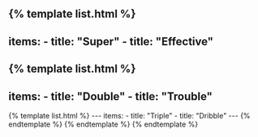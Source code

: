 {% template list.html %}
  ---
  items:
    -
      title: "Super"
    -
      title: "Effective"
  ---

  {% template list.html %}
  ---
  items:
    -
      title: "Double"
    -
      title: "Trouble"
  ---

  {% template list.html %}
        ---
        items:
          -
            title: "Triple"
          -
            title: "Dribble"
        ---
  {% endtemplate %}
  {% endtemplate %}
{% endtemplate %}
